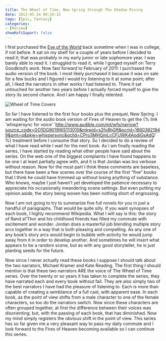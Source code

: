 ```yaml
---
title: The Wheel of Time, New Spring through The Shadow Rising
date: 2013-05-24 09:29:15
tags: [Epic, Fantasy]
categories: 
- [Review]
showKofiSuport: false
---
```

I first purchased the [Eye of the World](https://www.amazon.com/gp/product/0812511816/ref=as_li_tl?ie=UTF8&tag=mysite009e-20&camp=1789&creative=9325&linkCode=as2&creativeASIN=0812511816&linkId=b75c2d7f30702bc4772f706c72494e30)  back sometime when I was in college, if not before.  It sat on my shelf for a couple of years before I decided to read it; that was probably in my early junior or late sophomore year.  I was barely able to read it.  I struggled to read it, while I gorged myself on Terry Goodkind’s work.  Now fast forward to February of 2011: I purchased  the audio version of the book.<!-- more --> I most likely purchased it because it was on sale for a few bucks and I figured I would try listening to it at some point; after all, I liked the narrators in other works I had listened to.  There it sat untouched for another two years before I actually forced myself to give the story its second chance.  And I am happy I finally relented.

<div class="embedded-image-right">

![Wheel of Time Covers](./wheel-of-time-covers.png)

</div>

So far I have listened to the first four books plus the prequel, New Spring.  I am waiting for the audio book version of Fires of Heaven to get the {% link 'whispersync for voice' 'http://www.audible.com/mt/wfs/narrow?source_code=GO1DG9019WS113010&mkwid=s2fx8hGft&pcrid=16603821849&pmt=p&pkw=whispersync&gclid=CPro3MHQmLcCFUWK4AodiGsAdQ' %} treatment before I consume that story.  So I decided to do a review of what I have read while I wait for the next book.  As I am finally reading the series, I have started by reading what other people have said about the series.  On the web one of the biggest complaints I have found happens to be one I at least partially agree with, and it is that Jordan was too verbose without reason.  Now for the most part I think these comments are baseless, but there have been a few scenes over the course of the first “five” books that I think he could have trimmed up without losing anything of substance.  Who knows, maybe I just haven’t yet developed the patience necessary to appreciate his occasionally meandering scene settings.  But even putting my opinion aside, the story being woven has been nothing short of engrossing.

Now I am not going to try to summarize five full novels for you in just a handful of paragraphs. That would be quite silly.  If you want synopses of each book, I highly recommend Wikipedia.  What I will say is this: the story of Rand al’Thor and his childhood friends has filled my commute with excitement and wonder.  Jordan does a masterful job blending multiple story arcs together in a way that is both pleasing and compelling.  As any one of any book’s story arcs would begin to bubble with activity he would jump away from it in order to develop another.  And sometimes he will insert what appears to be a random scene, but as with any good storyteller, he is just planting seeds for the future.

Now since I never actually read these books I suppose I should talk about the two narrators, Michael Kramer and Kate Reading.  The first thing I should mention is that these two narrators ARE the voice of The Wheel of Time series.  Over the twenty or so years it has taken to complete the series, they have narrated each and every book without fail.  They are also simply two of the best narrators I have had the pleasure of listening to. Each is more than capable of creating a semblance of a full cast, with apparent ease.  In each book, as the point of view shifts from a male character to one of the female characters, so too do the narrators switch.   Now since these characters are often grouped together, at first the difference between their voices was disorienting; but, with the passing of each book, that has diminished.  Now my mind simply registers the obvious shift in the point of view.  This series has so far given me a very pleasant way to pass my daily commute and I look forward to the Fires of Heaven becoming available so I can continue this series.
